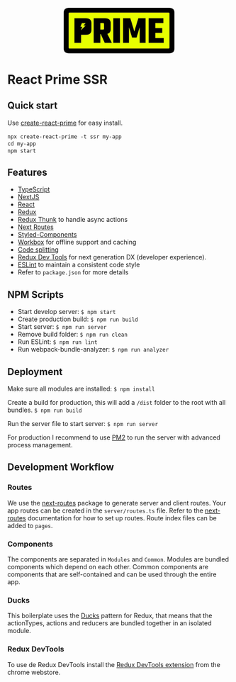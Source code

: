 <p align="center">
  <img src="https://github.com/JBostelaar/react-prime/blob/master/src/static/images/prime-logo.png" alt="prime-logo" width="250px" />
</p>

# React Prime SSR

## Quick start
Use [create-react-prime](https://www.npmjs.com/package/create-react-prime) for easy install.
```
npx create-react-prime -t ssr my-app
cd my-app
npm start
```

## Features
* [TypeScript](https://www.typescriptlang.org/)
* [NextJS](https://nextjs.org/)
* [React](https://reactjs.org/)
* [Redux](https://redux.js.org/)
* [Redux Thunk](https://github.com/gaearon/redux-thunk) to handle async actions
* [Next Routes](https://github.com/fridays/next-routes)
* [Styled-Components](https://www.styled-components.com)
* [Workbox](https://developers.google.com/web/tools/workbox/) for offline support and caching
* [Code splitting](https://reactjs.org/docs/code-splitting.html)
* [Redux Dev Tools](https://github.com/gaearon/redux-devtools) for next generation DX (developer experience).
* [ESLint](http://eslint.org) to maintain a consistent code style
* Refer to `package.json` for more details

## NPM Scripts
* Start develop server: `$ npm start`
* Create production build: `$ npm run build`
* Start server: `$ npm run server`
* Remove build folder: `$ npm run clean`
* Run ESLint: `$ npm run lint`
* Run webpack-bundle-analyzer: `$ npm run analyzer`

## Deployment
Make sure all modules are installed:
`$ npm install`

Create a build for production, this will add a `/dist` folder to the root with all bundles.
`$ npm run build`

Run the server file to start server:
`$ npm run server`

For production I recommend to use [PM2](http://pm2.keymetrics.io/) to run the server with advanced process management.

## Development Workflow
### Routes
We use the [next-routes](https://github.com/fridays/next-routes) package to generate server and client routes.
Your app routes can be created in the `server/routes.ts` file. Refer to the [next-routes](https://github.com/fridays/next-routes/blob/master/README.md) documentation for how to set up routes. Route index files can be added to `pages`.

### Components
The components are separated in `Modules` and `Common`. Modules are bundled components which depend on each other. Common components are components that are self-contained and can be used through the entire app.

### Ducks
This boilerplate uses the [Ducks](https://github.com/erikras/ducks-modular-redux) pattern for Redux, that means that the actionTypes, actions and reducers are bundled together in an isolated module.

### Redux DevTools
To use de Redux DevTools install the [Redux DevTools extension](https://chrome.google.com/webstore/detail/redux-devtools/lmhkpmbekcpmknklioeibfkpmmfibljd) from the chrome webstore.
